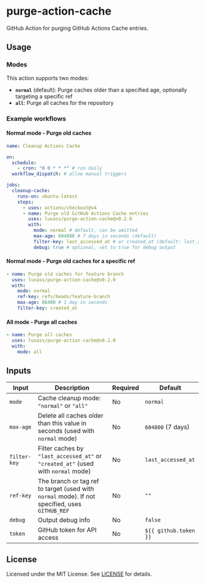 # purge-action-cache

GitHub Action for purging GitHub Actions Cache entries.

## Usage

### Modes

This action supports two modes:

- **`normal`** (default): Purge caches older than a specified age, optionally targeting a specific ref
- **`all`**: Purge all caches for the repository

### Example workflows

#### Normal mode - Purge old caches

```yaml
name: Cleanup Actions Cache

on:
  schedule:
    - cron: "0 0 * * *" # run daily
  workflow_dispatch: # allow manual triggers

jobs:
  cleanup-cache:
    runs-on: ubuntu-latest
    steps:
      - uses: actions/checkout@v4
      - name: Purge old GitHub Actions Cache entries
        uses: luxass/purge-action-cache@v0.2.0
        with:
          mode: normal # default, can be omitted
          max-age: 604800 # 7 days in seconds (default)
          filter-key: last_accessed_at # or created_at (default: last_accessed_at)
          debug: true # optional, set to true for debug output
```

#### Normal mode - Purge old caches for a specific ref

```yaml
- name: Purge old caches for feature branch
  uses: luxass/purge-action-cache@v0.2.0
  with:
    mode: normal
    ref-key: refs/heads/feature-branch
    max-age: 86400 # 1 day in seconds
    filter-key: created_at
```

#### All mode - Purge all caches

```yaml
- name: Purge all caches
  uses: luxass/purge-action-cache@v0.2.0
  with:
    mode: all
```

## Inputs

| Input        | Description                                                                                    | Required | Default               |
| ------------ | ---------------------------------------------------------------------------------------------- | -------- | --------------------- |
| `mode`       | Cache cleanup mode: `"normal"` or `"all"`                                                      | No       | `normal`              |
| `max-age`    | Delete all caches older than this value in seconds (used with `normal` mode)                   | No       | `604800` (7 days)     |
| `filter-key` | Filter caches by `"last_accessed_at"` or `"created_at"` (used with `normal` mode)              | No       | `last_accessed_at`    |
| `ref-key`    | The branch or tag ref to target (used with `normal` mode). If not specified, uses `GITHUB_REF` | No       | `""`                  |
| `debug`      | Output debug info                                                                              | No       | `false`               |
| `token`      | GitHub token for API access                                                                    | No       | `${{ github.token }}` |

## License

Licensed under the MIT License. See [LICENSE](LICENSE) for details.
